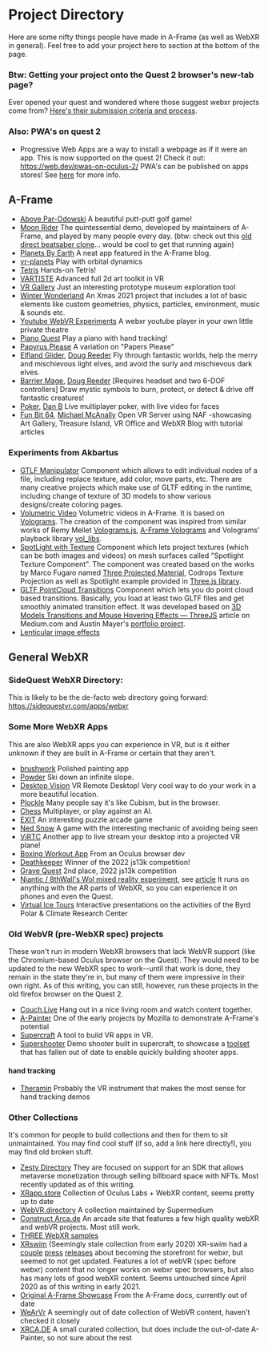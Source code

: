 # Project Directory

Here are some nifty things people have made in A-Frame (as well as WebXR in general). Feel free to add your project here to section at the bottom of the page.

### Btw: Getting your project onto the Quest 2 browser's new-tab page?

Ever opened your quest and wondered where those suggest webxr projects come from? [Here's their submission criteria and process](https://developer.oculus.com/documentation/oculus-browser/browser-new-tab/).

### Also: PWA's on quest 2

- Progressive Web Apps are a way to install a webpage as if it were an app. This is now supported on the quest 2! Check it out:
  https://web.dev/pwas-on-oculus-2/
  PWA's can be published on apps stores! See [here](https://pwabuilder.com/) for more info.

## A-Frame

- [Above Par-Odowski](https://aboveparadowski.com/)
  A beautiful putt-putt golf game!
- [Moon Rider](https://moonrider.xyz/)
  The quintessential demo, developed by maintainers of A-Frame, and played by many people every day. (btw: check out this [old direct beatsaber clone](https://github.com/sidequestlegend/supersaber)... would be cool to get that running again)
- [Planets By Earth](https://www.kodub.com/apps/planetsbyearth)
  A neat app featured in the A-Frame blog.
- [vr-planets](https://travisbarrydick.github.io/vr-planets/dist/)
  Play with orbital dynamics
- [Tetris](https://blocksarcade.xyz/)
  Hands-on Tetris!
- [VARTISTE](https://vartiste.xyz/)
  Advanced full 2d art toolkit in VR
- [VR Gallery](https://vrgallery.co/)
  Just an interesting prototype museum exploration tool
- [Winter Wonderland](https://diarmidmackenzie.github.io/christmas-scene/)
  An Xmas 2021 project that includes a lot of basic elements like custom geometries, physics, particles, environment, music & sounds etc.
- [Youtube WebVR Experiments](https://youtube-experiments.glitch.me/)
  A webxr youtube player in your own little private theatre
- [Piano Quest](https://gftruj.github.io/hand.tracking.controls.extras/examples/piano.html)
  Play a piano with hand tracking!
- [Papyrus Please](https://js13kgames.com/games/papyrus-please/index.html)
  A variation on "Papers Please"
- [Elfland Glider](https://dougreeder.github.io/elfland-glider/), [Doug Reeder](https://github.com/DougReeder)
  Fly through fantastic worlds, help the merry and mischievous light elves, and avoid the surly and mischievous dark elves.
- [Barrier Mage](https://dougreeder.github.io/barrier-mage/), [Doug Reeder](https://github.com/DougReeder) [Requires headset and two 6-DOF controllers]
  Draw mystic symbols to burn, protect, or detect & drive off fantastic creatures!
- [Poker](https://danb.io/pokxr/), [Dan B](http://danb.io)
  Live multiplayer poker, with live video for faces
- [Fun Bit 64](https://funbit64.com/), [Michael McAnally](http://michaelmcanally.info/)
  Open VR Server using NAF -showcasing Art Gallery, Treasure Island, VR Office and WebXR Blog with tutorial articles

### Experiments from Akbartus

- [GTLF Manipulator](https://github.com/akbartus/A-Frame-Component-GLTF-Manipulator)
  Component which allows to edit individual nodes of a file, including replace texture, add color, move parts, etc. There are many creative projects which make use of GLTF editing in the runtime, including change of texture of 3D models to show various designs/create coloring pages.
- [Volumetric Video](https://github.com/akbartus/A-Frame-Volumetric-Video-Component)
  Volumetric videos in A-Frame. It is based on [Volograms](https://twitter.com/volograms). The creation of the component was inspired from similar works of Remy Mellet [Volograms.js](https://github.com/remmel/volograms-js), [A-Frame Volograms](https://github.com/remmel/aframe-volograms) and Volograms' playback library [vol_libs](https://github.com/Volograms/vol_libs).
- [SpotLight with Texture](https://github.com/akbartus/A-Frame-SpotLight-with-Texture-Component)
  Component which lets project textures (which can be both images and videos) on mesh surfaces called "Spotlight Texture Component". The component was created based on the works by Marco Fugaro named [Three Projected Material](https://github.com/marcofugaro/three-projected-material), Codrops Texture Projection as well as Spotlight example provided in [Three.js library](https://threejs.org/examples/#webgl_lights_spotlight).
- [GLTF PointCloud Transitions](https://github.com/akbartus/A-Frame-Component-GLTF-PointCloud-Transitions)
  Component which lets you do point cloud based transitions. Basically, you load at least two GLTF files and get smoothly animated transition effect. It was developed based on [3D Models Transitions and Mouse Hovering Effects — ThreeJS](https://medium.com/@mahmed07041/3d-models-transitions-and-mouse-hovering-effects-threejs-664280bd8274) article on Medium.com and Austin Mayer's [portfolio project](https://twitter.com/amayer_/status/1098662776929693706).
- [Lenticular image effects](https://github.com/akbartus/A-Frame-Component-Lenticular-Image)

## General WebXR

### SideQuest WebXR Directory:

This is likely to be the de-facto web directory going forward:
https://sidequestvr.com/apps/webxr

### Some More WebXR Apps

This are also WebXR apps you can experience in VR, but is it either unknown if they are built in A-Frame or certain that they aren't.

- [brushwork](https://brushworkvr.com/paint)
  Polished painting app
- [Powder](https://tyrovr.com/powder/)
  Ski down an infinite slope.
- [Desktop Vision](https://desktop.vision)
  VR Remote Desktop! Very cool way to do your work in a more beautiful location.
- [Plockle](https://plockle.com/)
  Many people say it's like Cubism, but in the browser.
- [Chess](https://constructarca.de/game/construct-chess/)
  Multiplayer, or play against an AI.
- [EXIT](https://constructarca.de/game/exit/)
  An interesting puzzle arcade game
- [Ned Snow](https://constructarca.de/game/ned-snow/)
  A game with the interesting mechanic of avoiding being seen
- [ViRTC](https://virtc.app/)
  Another app to live stream your desktop into a projected VR plane!
- [Boxing Workout App](https://davehill00.github.io/box/dist/)
  From an Oculus browser dev
- [Deathkeeper](https://js13kgames.com/games/deathkeeper/index.html)
  Winner of the 2022 js13k competition!
- [Grave Quest](https://js13kgames.com/games/grave-quest/index.html)
  2nd place, 2022 js13k competition
- [Niantic / 8thWall's Wol mixed reality experiment](https://meetwol.com), see [article](https://nianticlabs.com/news/meetwol)
  It runs on anything with the AR parts of WebXR, so you can experience it on phones and even the Quest.
- [Virtual Ice Tours](https://virtualice.byrd.osu.edu/)
  Interactive presentations on the activities of the Byrd Polar & Climate Research Center

### Old WebVR (pre-WebXR spec) projects

These won't run in modern WebXR browsers that lack WebVR support (like the Chromium-based Oculus browser on the Quest). They would need to be updated to the new WebXR spec to work--until that work is done, they remain in the state they're in, but many of them were impressive in their own right. As of this writing, you can still, however, run these projects in the old firefox browser on the Quest 2.

- [Couch.Live](https://couch.live/)
  Hang out in a nice living room and watch content together.
- [A-Painter](https://aframe.io/a-painter)
  One of the early projects by Mozilla to demonstrate A-Frame's potential
- [Supercraft](https://supermedium.com/supercraft/)
  A tool to build VR apps in VR.
- [Supershooter](https://supermedium.com/aframe-super-shooter-kit/examples/supercraft/)
  Demo shooter built in supercraft, to showcase a [toolset](https://github.com/supermedium/aframe-super-shooter-kit) that has fallen out of date to enable quickly building shooter apps.

#### hand tracking

- [Theramin](https://vrtheremin.glitch.me/)
  Probably the VR instrument that makes the most sense for hand tracking demos

### Other Collections

It's common for people to build collections and then for them to sit unmaintained. You may find cool stuff (if so, add a link here directly!), you may find old broken stuff.

- [Zesty Directory](https://zestymarket.github.io/zesty-directory/)
  They are focused on support for an SDK that allows metaverse monetization through selling billboard space with NFTs. Most recently updated as of this writing.
- [XRapp.store](https://xrapp.store/)
  Collection of Oculus Labs + WebXR content, seems pretty up to date
- [WebVR.directory](https://webvr.directory/)
  A collection maintained by Supermedium
- [Construct Arca.de](https://constructarca.de/vr/)
  An arcade site that features a few high quality webXR and webVR projects. Most still work.
- [THREE WebXR samples](https://threejs.org/examples/?q=webxr#webxr_ar_paint)
- [XRswim](https://xrswim.com/)
  (Seemingly stale collection from early 2020)
  XR-swim had a [couple](https://www.roadtovr.com/xr-swim-webxr-platform-store/) [press](https://vrscout.com/news/xr-swim-web-vr-ar-platform/) [releases](https://servreality.com/news/xr-swim-a-free-platform-for-content-webxr/) about becoming the storefront for webxr, but seemed to not get updated. Features a lot of webVR (spec before webxr) content that no longer works on webxr spec browsers, but also has many lots of good webXR content. Seems untouched since April 2020 as of this writing in early 2021.
- [Original A-Frame Showcase](https://aframe.io/showcase/)
  From the A-Frame docs, currently out of date
- [WeArVr](https://www.wearvr.com/browse/newest?device=webvr)
  A seemingly out of date collection of WebVR content, haven't checked it closely
- [XRCA.DE](http://XRca.de)
  A small curated collection, but does include the out-of-date A-Painter, so not sure about the rest
